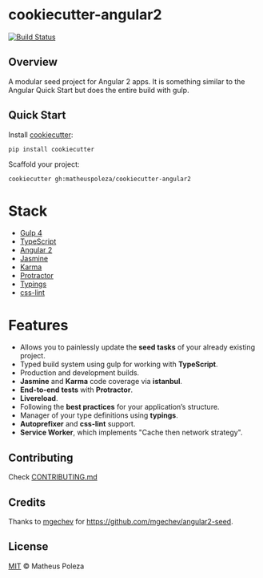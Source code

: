 # cookiecutter-angular2
[![Build Status](https://travis-ci.org/agconti/cookiecutter-es6-boilerplate.svg?branch=master)](https://travis-ci.org/agconti/cookiecutter-es6-boilerplate)

## Overview
A modular seed project for Angular 2 apps. It is something similar to the Angular Quick Start but does the entire build with gulp.

## Quick Start
Install [cookiecutter](https://github.com/audreyr/cookiecutter):
```bash
pip install cookiecutter
```

Scaffold your project:
```
cookiecutter gh:matheuspoleza/cookiecutter-angular2
```

# Stack
- [Gulp 4](http://gulpjs.com/)
- [TypeScript](https://www.typescriptlang.org/)
- [Angular 2](https://angular.io/)
- [Jasmine](http://jasmine.github.io/)
- [Karma](https://karma-runner.github.io/0.13/index.html)
- [Protractor](http://angular.github.io/protractor/#/)
- [Typings](https://www.npmjs.com/package/typings)
- [css-lint](http://csslint.net/)

# Features

- Allows you to painlessly update the **seed tasks** of your already existing project.
- Typed build system using gulp for working with **TypeScript**.
- Production and development builds.
- **Jasmine** and **Karma** code coverage via **istanbul**.
- **End-to-end tests** with **Protractor**.
- **Livereload**.
- Following the **best practices** for your application’s structure.
- Manager of your type definitions using **typings**.
- **Autoprefixer** and **css-lint** support.
- **Service Worker**, which implements "Cache then network strategy".

## Contributing
Check [CONTRIBUTING.md](https://github.com/matheuspoleza/cookiecutter-angular2/blob/master/CONTRIBUTING.md)

## Credits
Thanks to [mgechev](https://github.com/mgechev) for https://github.com/mgechev/angular2-seed.

## License

[MIT](https://github.com/matheuspoleza/cookiecutter-angular2/blob/master/LICENSE) © Matheus Poleza

